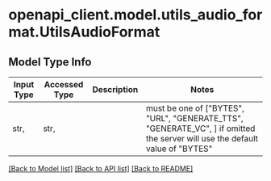 # openapi_client.model.utils_audio_format.UtilsAudioFormat

## Model Type Info
Input Type | Accessed Type | Description | Notes
------------ | ------------- | ------------- | -------------
str,  | str,  |  | must be one of ["BYTES", "URL", "GENERATE_TTS", "GENERATE_VC", ] if omitted the server will use the default value of "BYTES"

[[Back to Model list]](../../README.md#documentation-for-models) [[Back to API list]](../../README.md#documentation-for-api-endpoints) [[Back to README]](../../README.md)


